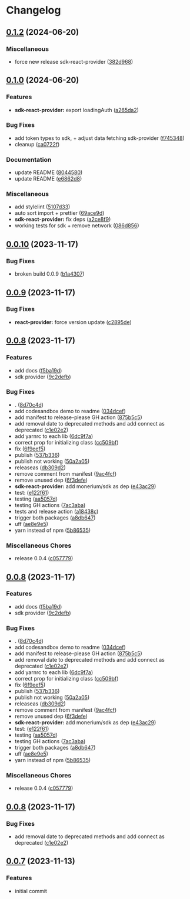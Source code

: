 # Changelog

## [0.1.2](https://github.com/monerium/js-monorepo/compare/sdk-react-provider-v0.1.1...sdk-react-provider-v0.1.2) (2024-06-20)


### Miscellaneous

* force new release sdk-react-provider ([382d968](https://github.com/monerium/js-monorepo/commit/382d96823976d34071b02aabc834cf582c099d02))

## [0.1.0](https://github.com/monerium/js-monorepo/compare/sdk-react-provider-v0.0.10...sdk-react-provider-v0.1.0) (2024-06-20)

### Features

- **sdk-react-provider:** export loadingAuth ([a265da2](https://github.com/monerium/js-monorepo/commit/a265da24220e16c5c07490dbe313f5c65aef07f3))

### Bug Fixes

- add token types to sdk, + adjust data fetching sdk-provider ([f745348](https://github.com/monerium/js-monorepo/commit/f745348e761372b146aae7d395c6574f30715dec))
- cleanup ([ca0722f](https://github.com/monerium/js-monorepo/commit/ca0722fde7eb03ee578ee0d228433af359b74fc2))

### Documentation

- update README ([8044580](https://github.com/monerium/js-monorepo/commit/804458074f45fbcc774cfa5a64d987b20d8e4b87))
- update README ([e6862d8](https://github.com/monerium/js-monorepo/commit/e6862d833760a23ea845fb475d1fd51bf0c2b2ee))

### Miscellaneous

- add stylelint ([5107d33](https://github.com/monerium/js-monorepo/commit/5107d33d79aec11219baef973767295622337721))
- auto sort import + prettier ([69ace9d](https://github.com/monerium/js-monorepo/commit/69ace9d62af48fb501e298af804a1703e9928d86))
- **sdk-react-provider:** fix deps ([a2ce8f9](https://github.com/monerium/js-monorepo/commit/a2ce8f93b8a5aa9d015d9ec2158b84ad1aac57ae))
- working tests for sdk + remove network ([086d856](https://github.com/monerium/js-monorepo/commit/086d8561a8a2a61c884c50f63488327a6a2a5574))

## [0.0.10](https://github.com/monerium/public-monorepo/compare/sdk-react-provider-v0.0.9...sdk-react-provider-v0.0.10) (2023-11-17)

### Bug Fixes

- broken build 0.0.9 ([b1a4307](https://github.com/monerium/public-monorepo/commit/b1a43075435d900cbfc7b3abf44977e05337e540))

## [0.0.9](https://github.com/monerium/public-monorepo/compare/sdk-react-provider-v0.0.8...sdk-react-provider-v0.0.9) (2023-11-17)

### Bug Fixes

- **react-provider:** force version update ([c2895de](https://github.com/monerium/public-monorepo/commit/c2895de0a0a019bdfb31ca3b0e52ebd7fa7348ca))

## [0.0.8](https://github.com/monerium/public-monorepo/compare/sdk-react-provider-v0.0.8...sdk-react-provider-v0.0.8) (2023-11-17)

### Features

- add docs ([f5ba19d](https://github.com/monerium/public-monorepo/commit/f5ba19d5600e01cd0c97467a0a1f2fe94a2f40fc))
- sdk provider ([9c2defb](https://github.com/monerium/public-monorepo/commit/9c2defb626c7cb10ca98f184ec28171af9a29d3d))

### Bug Fixes

- . ([8d70c4d](https://github.com/monerium/public-monorepo/commit/8d70c4d08b9e52e70ca47c2b5e4d83ef0e6187d8))
- add codesandbox demo to readme ([034dcef](https://github.com/monerium/public-monorepo/commit/034dcefdb26a7d97e3f0dae3c4fad02ed410d808))
- add manifest to release-please GH action ([875b5c5](https://github.com/monerium/public-monorepo/commit/875b5c581885eb2f56b6f8336f1e25e0a2b89887))
- add removal date to deprecated methods and add connect as deprecated ([c1e02e2](https://github.com/monerium/public-monorepo/commit/c1e02e273b08b091475757e0e68051098e20a5a0))
- add yarnrc to each lib ([6dc9f7a](https://github.com/monerium/public-monorepo/commit/6dc9f7a4a46e24596c862df83823f90be5dad803))
- correct prop for initializing class ([cc509bf](https://github.com/monerium/public-monorepo/commit/cc509bffe5f7ef3c15a52af3cc18a1e89fd3b9ac))
- fix ([6f9eef5](https://github.com/monerium/public-monorepo/commit/6f9eef5333d407a3ec95a84defb3adc1d9c6f7e8))
- publish ([537b336](https://github.com/monerium/public-monorepo/commit/537b336180df288e0653b0db7230ae84758f8475))
- publish not working ([50a2a05](https://github.com/monerium/public-monorepo/commit/50a2a0583c03ef7a66a605c8215f72256192b8e2))
- releaseas ([db309d2](https://github.com/monerium/public-monorepo/commit/db309d2635196bac5df230e886d70c395c58b06b))
- remove comment from manifest ([9ac4fcf](https://github.com/monerium/public-monorepo/commit/9ac4fcf9fa06d41fe8f6ea2cd9adc7253a77e4de))
- remove unused dep ([6f3defe](https://github.com/monerium/public-monorepo/commit/6f3defebe9b25d2e64f5598eebe039bab199d541))
- **sdk-react-provider:** add monerium/sdk as dep ([e43ac29](https://github.com/monerium/public-monorepo/commit/e43ac29d202c02789f1efa7354f5b0c9a1d5a8bb))
- test: ([e122f61](https://github.com/monerium/public-monorepo/commit/e122f61e5f907785b6076bfda855c275bcfce1d6))
- testing ([aa5057d](https://github.com/monerium/public-monorepo/commit/aa5057dcc5a6e1f68e50833097c1379d2f2c00f5))
- testing GH actions ([7ac3aba](https://github.com/monerium/public-monorepo/commit/7ac3abab83d9b81136776a2c7cbc323d8a64be5e))
- tests and release action ([a18438c](https://github.com/monerium/public-monorepo/commit/a18438c2974e79975722afe8f7f9679358f32da5))
- trigger both packages ([a8db647](https://github.com/monerium/public-monorepo/commit/a8db647e694abd753bdb06df352c1d72617d7e67))
- uff ([ae8e9e5](https://github.com/monerium/public-monorepo/commit/ae8e9e510b5fad9997addd31e1153e9ef66a9d5c))
- yarn instead of npm ([5b86535](https://github.com/monerium/public-monorepo/commit/5b86535ed225effa0d13b6b60388bf05783ebe63))

### Miscellaneous Chores

- release 0.0.4 ([c057779](https://github.com/monerium/public-monorepo/commit/c057779574346cbc448ca8b8605457afb8abaa56))

## [0.0.8](https://github.com/monerium/public-monorepo/compare/sdk-react-provider-v0.0.8...sdk-react-provider-v0.0.8) (2023-11-17)

### Features

- add docs ([f5ba19d](https://github.com/monerium/public-monorepo/commit/f5ba19d5600e01cd0c97467a0a1f2fe94a2f40fc))
- sdk provider ([9c2defb](https://github.com/monerium/public-monorepo/commit/9c2defb626c7cb10ca98f184ec28171af9a29d3d))

### Bug Fixes

- . ([8d70c4d](https://github.com/monerium/public-monorepo/commit/8d70c4d08b9e52e70ca47c2b5e4d83ef0e6187d8))
- add codesandbox demo to readme ([034dcef](https://github.com/monerium/public-monorepo/commit/034dcefdb26a7d97e3f0dae3c4fad02ed410d808))
- add manifest to release-please GH action ([875b5c5](https://github.com/monerium/public-monorepo/commit/875b5c581885eb2f56b6f8336f1e25e0a2b89887))
- add removal date to deprecated methods and add connect as deprecated ([c1e02e2](https://github.com/monerium/public-monorepo/commit/c1e02e273b08b091475757e0e68051098e20a5a0))
- add yarnrc to each lib ([6dc9f7a](https://github.com/monerium/public-monorepo/commit/6dc9f7a4a46e24596c862df83823f90be5dad803))
- correct prop for initializing class ([cc509bf](https://github.com/monerium/public-monorepo/commit/cc509bffe5f7ef3c15a52af3cc18a1e89fd3b9ac))
- fix ([6f9eef5](https://github.com/monerium/public-monorepo/commit/6f9eef5333d407a3ec95a84defb3adc1d9c6f7e8))
- publish ([537b336](https://github.com/monerium/public-monorepo/commit/537b336180df288e0653b0db7230ae84758f8475))
- publish not working ([50a2a05](https://github.com/monerium/public-monorepo/commit/50a2a0583c03ef7a66a605c8215f72256192b8e2))
- releaseas ([db309d2](https://github.com/monerium/public-monorepo/commit/db309d2635196bac5df230e886d70c395c58b06b))
- remove comment from manifest ([9ac4fcf](https://github.com/monerium/public-monorepo/commit/9ac4fcf9fa06d41fe8f6ea2cd9adc7253a77e4de))
- remove unused dep ([6f3defe](https://github.com/monerium/public-monorepo/commit/6f3defebe9b25d2e64f5598eebe039bab199d541))
- **sdk-react-provider:** add monerium/sdk as dep ([e43ac29](https://github.com/monerium/public-monorepo/commit/e43ac29d202c02789f1efa7354f5b0c9a1d5a8bb))
- test: ([e122f61](https://github.com/monerium/public-monorepo/commit/e122f61e5f907785b6076bfda855c275bcfce1d6))
- testing ([aa5057d](https://github.com/monerium/public-monorepo/commit/aa5057dcc5a6e1f68e50833097c1379d2f2c00f5))
- testing GH actions ([7ac3aba](https://github.com/monerium/public-monorepo/commit/7ac3abab83d9b81136776a2c7cbc323d8a64be5e))
- trigger both packages ([a8db647](https://github.com/monerium/public-monorepo/commit/a8db647e694abd753bdb06df352c1d72617d7e67))
- uff ([ae8e9e5](https://github.com/monerium/public-monorepo/commit/ae8e9e510b5fad9997addd31e1153e9ef66a9d5c))
- yarn instead of npm ([5b86535](https://github.com/monerium/public-monorepo/commit/5b86535ed225effa0d13b6b60388bf05783ebe63))

### Miscellaneous Chores

- release 0.0.4 ([c057779](https://github.com/monerium/public-monorepo/commit/c057779574346cbc448ca8b8605457afb8abaa56))

## [0.0.8](https://github.com/monerium/public-monorepo/compare/sdk-react-provider-v0.0.7...sdk-react-provider-v0.0.8) (2023-11-17)

### Bug Fixes

- add removal date to deprecated methods and add connect as deprecated ([c1e02e2](https://github.com/monerium/public-monorepo/commit/c1e02e273b08b091475757e0e68051098e20a5a0))

## [0.0.7](https://github.com/monerium/public-monorepo/compare/sdk-react-provider-v0.0.7...sdk-react-provider-v0.0.7) (2023-11-13)

### Features

- initial commit
